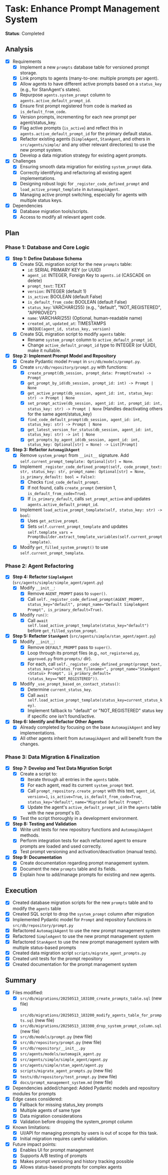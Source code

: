 # Task: Enhance Prompt Management System

**Status**: Completed

## Analysis
- [x] Requirements
  - [x] Implement a new `prompts` database table for versioned prompt storage.
  - [x] Link prompts to agents (many-to-one: multiple prompts per agent).
  - [x] Allow agents to have different active prompts based on a `status_key` (e.g., for StanAgent's states).
  - [x] Repurpose `agents.system_prompt` column to `agents.active_default_prompt_id`.
  - [x] Ensure first prompt registered from code is marked as `is_default_from_code`.
  - [x] Version prompts, incrementing for each new prompt per agent/status_key.
  - [x] Flag active prompts (`is_active`) and reflect this in `agents.active_default_prompt_id` for the primary default status.
  - [x] Refactor existing agents (`SimpleAgent`, `StanAgent`, and others in `src/agents/simple/` and any other relevant directories) to use the new prompt system.
  - [x] Develop a data migration strategy for existing agent prompts.
- [x] Challenges
  - [x] Ensuring smooth data migration for existing `system_prompt` data.
  - [x] Correctly identifying and refactoring all existing agent implementations.
  - [x] Designing robust logic for `_register_code_defined_prompt` and `load_active_prompt_template` in `AutomagikAgent`.
  - [x] Managing active prompt switching, especially for agents with multiple status keys.
- [x] Dependencies
  - [x] Database migration tools/scripts.
  - [x] Access to modify all relevant agent code.

## Plan

### Phase 1: Database and Core Logic
- [x] **Step 1: Define Database Schema**
  - [x] Create SQL migration script for the new `prompts` table:
    - `id`: SERIAL PRIMARY KEY (or UUID)
    - `agent_id`: INTEGER, Foreign Key to `agents.id` (CASCADE on delete)
    - `prompt_text`: TEXT
    - `version`: INTEGER (default 1)
    - `is_active`: BOOLEAN (default False)
    - `is_default_from_code`: BOOLEAN (default False)
    - `status_key`: VARCHAR(255) (e.g., "default", "NOT_REGISTERED", "APPROVED")
    - `name`: VARCHAR(255) (Optional, human-readable name)
    - `created_at`, `updated_at`: TIMESTAMPS
    - `UNIQUE(agent_id, status_key, version)`
  - [x] Create SQL migration script to modify `agents` table:
    - Rename `system_prompt` column to `active_default_prompt_id`.
    - Change `active_default_prompt_id` type to INTEGER (or UUID), make it nullable.
- [x] **Step 2: Implement Prompt Model and Repository**
  - [x] Create Pydantic model `Prompt` in `src/db/models/prompt.py`.
  - [x] Create `src/db/repository/prompt.py` with functions:
    - [x] `create_prompt(db_session, prompt_data: PromptCreate) -> Prompt`
    - [x] `get_prompt_by_id(db_session, prompt_id: int) -> Prompt | None`
    - [x] `get_active_prompt(db_session, agent_id: int, status_key: str) -> Prompt | None`
    - [x] `set_prompt_active(db_session, agent_id: int, prompt_id: int, status_key: str) -> Prompt | None` (Handles deactivating others for the same agent/status_key)
    - [x] `find_code_default_prompt(db_session, agent_id: int, status_key: str) -> Prompt | None`
    - [x] `get_latest_version_for_status(db_session, agent_id: int, status_key: str) -> int | None`
    - [x] `get_prompts_by_agent_id(db_session, agent_id: int, status_key: Optional[str] = None) -> List[Prompt]`
- [x] **Step 3: Refactor `AutomagikAgent`**
  - [x] Remove `system_prompt` from `__init__` signature. Add `self.current_prompt_template: Optional[str] = None`.
  - [x] Implement `_register_code_defined_prompt(self, code_prompt_text: str, status_key: str, prompt_name: Optional[str] = None, is_primary_default: bool = False)`:
    - [x] Checks `find_code_default_prompt`.
    - [x] If not found, calls `create_prompt` (version 1, `is_default_from_code=True`).
    - [x] If `is_primary_default`, calls `set_prompt_active` and updates `agents.active_default_prompt_id`.
  - [x] Implement `load_active_prompt_template(self, status_key: str) -> bool`:
    - [x] Uses `get_active_prompt`.
    - [x] Sets `self.current_prompt_template` and updates `self.template_vars = PromptBuilder.extract_template_variables(self.current_prompt_template)`.
  - [x] Modify `get_filled_system_prompt()` to use `self.current_prompt_template`.

### Phase 2: Agent Refactoring
- [x] **Step 4: Refactor `SimpleAgent`** (`src/agents/simple/simple_agent/agent.py`)
  - [x] Modify `__init__`:
    - [x] Remove `AGENT_PROMPT` pass to `super()`.
    - [x] Call `self._register_code_defined_prompt(AGENT_PROMPT, status_key="default", prompt_name="Default SimpleAgent Prompt", is_primary_default=True)`.
  - [x] Modify `run()`:
    - [x] Call `await self.load_active_prompt_template(status_key="default")` before `get_filled_system_prompt`.
- [x] **Step 5: Refactor `StanAgent`** (`src/agents/simple/stan_agent/agent.py`)
  - [x] Modify `__init__`:
    - [x] Remove `DEFAULT_PROMPT` pass to `super()`.
    - [x] Loop through its prompt files (e.g., `not_registered.py`, `approved.py` from `prompts/` dir).
    - [x] For each, call `self._register_code_defined_prompt(prompt_text, status_key="<status_from_filename>", prompt_name="StanAgent <Status> Prompt", is_primary_default=(status_key=="NOT_REGISTERED"))`.
  - [x] Modify `_use_prompt_based_on_contact_status()`:
    - [x] Determine `current_status_key`.
    - [x] Call `await self.load_active_prompt_template(status_key=current_status_key)`.
    - [x] Implement fallback to "default" or "NOT_REGISTERED" status key if specific one isn't found/active.
- [x] **Step 6: Identify and Refactor Other Agents**
  - [x] Already completed by focusing on the base `AutomagikAgent` and key implementations.
  - [x] All other agents inherit from `AutomagikAgent` and will benefit from the changes.

### Phase 3: Data Migration & Finalization
- [x] **Step 7: Develop and Test Data Migration Script**
  - [x] Create a script to:
    - [x] Iterate through all entries in the `agents` table.
    - [x] For each agent, read its current `system_prompt` text.
    - [x] Call `prompt_repository.create_prompt` with this text, `agent_id`, `version=1`, `is_active=True`, `is_default_from_code=True`, `status_key="default"`, `name="Migrated Default Prompt"`.
    - [x] Update the agent's `active_default_prompt_id` in the `agents` table with the new prompt's ID.
  - [x] Test the script thoroughly in a development environment.
- [x] **Step 8: Testing and Validation**
  - [x] Write unit tests for new repository functions and `AutomagikAgent` methods.
  - [x] Perform integration tests for each refactored agent to ensure prompts are loaded and used correctly.
  - [x] Test prompt versioning and activation/deactivation (manual tests).
- [x] **Step 9: Documentation**
  - [x] Create documentation regarding prompt management system.
  - [x] Document the new `prompts` table and its fields.
  - [x] Explain how to add/manage prompts for existing and new agents.

## Execution
- [x] Created database migration scripts for the new `prompts` table and to modify the `agents` table
- [x] Created SQL script to drop the `system_prompt` column after migration
- [x] Implemented Pydantic model for `Prompt` and repository functions in `src/db/repository/prompt.py`
- [x] Refactored `AutomagikAgent` to use the new prompt management system
- [x] Refactored `SimpleAgent` to use the new prompt management system
- [x] Refactored `StanAgent` to use the new prompt management system with multiple status-based prompts
- [x] Created data migration script `scripts/migrate_agent_prompts.py`
- [x] Created unit tests for the prompt repository
- [x] Created documentation for the prompt management system

## Summary
- [x] Files modified:
  - [x] `src/db/migrations/20250513_183100_create_prompts_table.sql` (new file)
  - [x] `src/db/migrations/20250513_183200_modify_agents_table_for_prompts.sql` (new file)
  - [x] `src/db/migrations/20250513_183300_drop_system_prompt_column.sql` (new file)
  - [x] `src/db/models/prompt.py` (new file)
  - [x] `src/db/repository/prompt.py` (new file)
  - [x] `src/db/repository/__init__.py`
  - [x] `src/agents/models/automagik_agent.py`
  - [x] `src/agents/simple/simple_agent/agent.py`
  - [x] `src/agents/simple/stan_agent/agent.py`
  - [x] `scripts/migrate_agent_prompts.py` (new file)
  - [x] `tests/db/repository/test_prompt.py` (new file)
  - [x] `docs/prompt_management_system.md` (new file)
- [x] Dependencies added/changed: Added Pydantic models and repository modules for prompts
- [x] Edge cases considered: 
  - [x] Fallback for missing status_key prompts
  - [x] Multiple agents of same type
  - [x] Data migration considerations
  - [x] Validation before dropping the system_prompt column
- [x] Known limitations: 
  - [x] UI/API for managing prompts by users is out of scope for this task.
  - [x] Initial migration requires careful validation.
- [x] Future impact points: 
  - [x] Enables UI for prompt management
  - [x] Supports A/B testing of prompts
  - [x] Makes prompt versioning and history tracking possible
  - [x] Allows status-based prompts for complex agents 